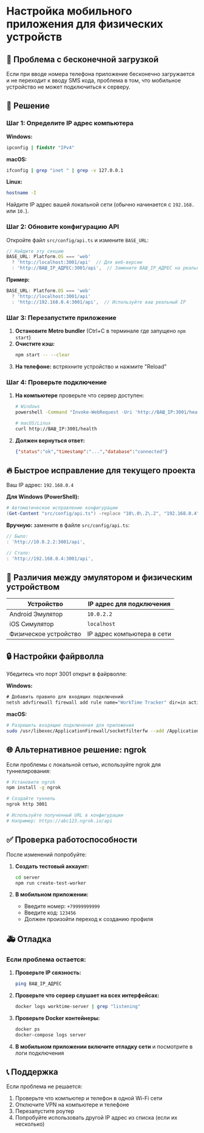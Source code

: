 # Настройка мобильного приложения для физических устройств

## 🚨 Проблема с бесконечной загрузкой

Если при вводе номера телефона приложение бесконечно загружается и не переходит к вводу SMS кода, проблема в том, что мобильное устройство не может подключиться к серверу.

## 🔧 Решение

### Шаг 1: Определите IP адрес компьютера

**Windows:**
```cmd
ipconfig | findstr "IPv4"
```

**macOS:**
```bash
ifconfig | grep "inet " | grep -v 127.0.0.1
```

**Linux:**
```bash
hostname -I
```

Найдите IP адрес вашей локальной сети (обычно начинается с `192.168.` или `10.`).

### Шаг 2: Обновите конфигурацию API

Откройте файл `src/config/api.ts` и измените `BASE_URL`:

```typescript
// Найдите эту секцию
BASE_URL: Platform.OS === 'web' 
  ? 'http://localhost:3001/api'  // Для веб-версии
  : 'http://ВАШ_IP_АДРЕС:3001/api',  // Замените ВАШ_IP_АДРЕС на реальный IP
```

**Пример:**
```typescript
BASE_URL: Platform.OS === 'web' 
  ? 'http://localhost:3001/api'  
  : 'http://192.168.0.4:3001/api',  // Используйте ваш реальный IP
```

### Шаг 3: Перезапустите приложение

1. **Остановите Metro bundler** (Ctrl+C в терминале где запущено `npm start`)
2. **Очистите кэш:**
   ```bash
   npm start -- --clear
   ```
3. **На телефоне:** встряхните устройство и нажмите "Reload"

### Шаг 4: Проверьте подключение

1. **На компьютере** проверьте что сервер доступен:
   ```bash
   # Windows
   powershell -Command "Invoke-WebRequest -Uri 'http://ВАШ_IP:3001/health' -Method GET"
   
   # macOS/Linux
   curl http://ВАШ_IP:3001/health
   ```

2. **Должен вернуться ответ:**
   ```json
   {"status":"ok","timestamp":"...","database":"connected"}
   ```

## 🔥 Быстрое исправление для текущего проекта

Ваш IP адрес: `192.168.0.4`

**Для Windows (PowerShell):**
```powershell
# Автоматическое исправление конфигурации
(Get-Content "src/config/api.ts") -replace "10\.0\.2\.2", "192.168.0.4" | Set-Content "src/config/api.ts"
```

**Вручную:** замените в файле `src/config/api.ts`:
```typescript
// Было:
: 'http://10.0.2.2:3001/api',

// Стало:
: 'http://192.168.0.4:3001/api',
```

## 📱 Различия между эмулятором и физическим устройством

| Устройство | IP адрес для подключения |
|------------|--------------------------|
| Android Эмулятор | `10.0.2.2` |
| iOS Симулятор | `localhost` |
| Физическое устройство | IP адрес компьютера в сети |

## 🔒 Настройки файрволла

Убедитесь что порт 3001 открыт в файрволле:

**Windows:**
```cmd
# Добавить правило для входящих подключений
netsh advfirewall firewall add rule name="WorkTime Tracker" dir=in action=allow protocol=TCP localport=3001
```

**macOS:**
```bash
# Разрешить входящие подключения для приложения
sudo /usr/libexec/ApplicationFirewall/socketfilterfw --add /Applications/Docker.app
```

## 🌐 Альтернативное решение: ngrok

Если проблемы с локальной сетью, используйте ngrok для туннелирования:

```bash
# Установите ngrok
npm install -g ngrok

# Создайте туннель
ngrok http 3001

# Используйте полученный URL в конфигурации
# Например: https://abc123.ngrok.io/api
```

## ✅ Проверка работоспособности

После изменений попробуйте:

1. **Создать тестовый аккаунт:**
   ```bash
   cd server
   npm run create-test-worker
   ```

2. **В мобильном приложении:**
   - Введите номер: `+79999999999`
   - Введите код: `123456`
   - Должен произойти переход к созданию профиля

## 🚑 Отладка

### Если проблема остается:

1. **Проверьте IP связность:**
   ```bash
   ping ВАШ_IP_АДРЕС
   ```

2. **Проверьте что сервер слушает на всех интерфейсах:**
   ```bash
   docker logs worktime-server | grep "listening"
   ```

3. **Проверьте Docker контейнеры:**
   ```bash
   docker ps
   docker-compose logs server
   ```

4. **В мобильном приложении включите отладку сети** и посмотрите в логи подключения

## 📞 Поддержка

Если проблема не решается:
1. Проверьте что компьютер и телефон в одной Wi-Fi сети
2. Отключите VPN на компьютере и телефоне
3. Перезапустите роутер
4. Попробуйте использовать другой IP адрес из списка (если их несколько) 